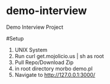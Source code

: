 demo-interview
=====================

Demo Interview Project

#Setup
1. UNIX System
2. Run curl get.mojolicio.us | sh as root
3. Pull Repo/Download Zip
4. in root directory morbo demo.pl
5. Navigate to http://127.0.0.1:3000/
